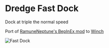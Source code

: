 # Dredge Fast Dock
Dock at triple the normal speed

Port of [RamuneNeptune's BepInEx mod](https://www.nexusmods.com/dredge/mods/6) to [Winch](https://dredgemods.com/mods/winch/)

![Fast Dock](https://github.com/MegaPiggy/DredgeFastDock/assets/34462599/8974c082-c1f3-4e2f-b0d5-bcb2f5ce3c6b)

